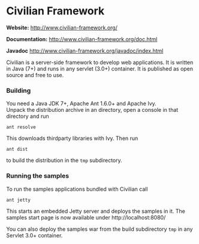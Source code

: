 Civilian Framework
====

**Website:** http://www.civilian-framework.org/

**Documentation:** http://www.civilian-framework.org/doc.html

**Javadoc** http://www.civilian-framework.org/javadoc/index.html

Civilian is a server-side framework to develop web applications. It is written in Java (7+) 
and runs in any servlet (3.0+) container. It is published as open source and free to use. 

### Building

You need a Java JDK 7+, Apache Ant 1.6.0+ and Apache Ivy.<br/>
Unpack the distribution archive in an directory, open a console in
that directory and run

    ant resolve
    
This downloads thirdparty libraries with Ivy. Then run

    ant dist

to build the distribution in the <code>tmp</code> subdirectory.

### Running the samples

To run the samples applications bundled with Civilian call  

    ant jetty

This starts an embedded Jetty server and deploys the samples in it.
The samples start page is now available under http://localhost:8080/

You can also deploy the samples war from the build subdirectory <code>tmp</code>
in any Servlet 3.0+ container.
